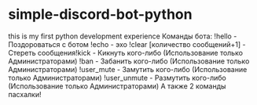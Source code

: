 # simple-discord-bot-python
 this is my first python development experience
Команды бота:
!hello - Поздороваться с ботом
!echo - эхо
!clear [количество сообщений+1] - Стереть сообщения!kick - Кикнуть кого-либо (Использование только Администраторами)
!ban - Забанить кого-либо (Использование только Администраторами)
!user_mute - Замутить кого-либо (Использование только Администраторами)
!user_unmute - Размутить кого-либо (Использование только Администраторами)
А также 2 команды пасхалки!
